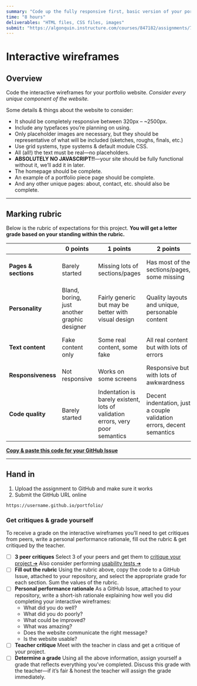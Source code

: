 ```yaml
---
summary: "Code up the fully responsive first, basic version of your portfolio website."
time: "8 hours"
deliverables: "HTML files, CSS files, images"
submit: "https://algonquin.instructure.com/courses/847182/assignments/7464397"
---
```


# Interactive wireframes

## Overview

Code the interactive wireframes for your portfolio website. *Consider every unique component of the website.*

Some details & things about the website to consider:

- It should be completely responsive between 320px – ~2500px.
- Include any typefaces you’re planning on using.
- Only placeholder images are necessary, but they should be representative of what will be included (sketches, roughs, finals, etc.)
- Use grid systems, type systems & default module CSS.
- All (all!) the text must be real—no placeholders.
- **ABSOLUTELY NO JAVASCRIPT!!**—your site should be fully functional without it, we’ll add it in later.
- The homepage should be complete.
- An example of a portfolio piece page should be complete.
- And any other unique pages: about, contact, etc. should also be complete.

---

## Marking rubric

Below is the rubric of expectations for this project. **You will get a letter grade based on your standing within the rubric.**

| | 0 points | 1 points | 2 points | 3 points |
| --- | --- | --- | --- | --- |
| **Pages & sections** | Barely started | Missing lots of sections/pages | Has most of the sections/pages, some missing | All sections/pages exist and are well done |
| **Personality** | Bland, boring, just another graphic designer | Fairly generic but may be better with visual design | Quality layouts and unique, personable content | Unique and recognizable as you, with engaging, personable content |
| **Text content** | Fake content only | Some real content, some fake | All real content but with lots of errors | Real content, well written, no grammar or spelling errors |
| **Responsiveness** | Not responsive | Works on some screens | Responsive but with lots of awkwardness | Looks great on all screen sizes |
| **Code quality** | Barely started | Indentation is barely existent, lots of validation errors, very poor semantics | Decent indentation, just a couple validation errors, decent semantics | Well indented, fully valid, good semantics |

[**Copy & paste this code for your GitHub Issue**](https://raw.githubusercontent.com/acgd-webdev-5/interactive-wireframes/gh-pages/rubric.md)

---

## Hand in

1. Upload the assignment to GitHub and make sure it works
2. Submit the GitHub URL online

```
https://username.github.io/portfolio/
```

### Get critiques & grade yourself

To receive a grade on the interactive wireframes you’ll need to get critiques from peers, write a personal performance rationale, fill out the rubric & get critiqued by the teacher.

- [ ] **3 peer critiques**
  Select 3 of your peers and get them to [critique your project ➔](/courses/shared/peer-evaluation/)
  Also consider performing [usability tests ➔](topics/usability-testing-checklist/)
- [ ] **Fill out the rubric**
  Using the rubric above, copy the code to a GitHub Issue, attached to your repository, and select the appropriate grade for each section. Sum the values of the rubric.
- [ ] **Personal performance rationale**
  As a GitHub Issue, attached to your repository, write a short-ish rationale explaining how well you did completing your interactive wireframes:
  - What did you do well?
  - What did you do poorly?
  - What could be improved?
  - What was amazing?
  - Does the website communicate the right message?
  - Is the website usable?
- [ ] **Teacher critique**
  Meet with the teacher in class and get a critique of your project.
- [ ] **Determine a grade**
  Using all the above information, assign yourself a grade that reflects everything you’ve completed.
  Discuss this grade with the teacher—if it’s fair & honest the teacher will assign the grade immediately.
